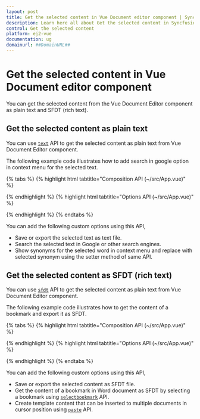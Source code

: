 ```yaml
---
layout: post
title: Get the selected content in Vue Document editor component | Syncfusion
description: Learn here all about Get the selected content in Syncfusion Vue Document editor component of Syncfusion Essential JS 2 and more.
control: Get the selected content 
platform: ej2-vue
documentation: ug
domainurl: ##DomainURL##
---
```


# Get the selected content in Vue Document editor component

You can get the selected content from the Vue Document Editor component as plain text and SFDT (rich text).

## Get the selected content as plain text

You can use [`text`](https://ej2.syncfusion.com/vue/documentation/api/document-editor/selection/#text-code-classlanguage-textstringcode) API to get the selected content as plain text from Vue Document Editor component.

The following example code illustrates how to add search in google option in context menu for the selected text.

{% tabs %}
{% highlight html tabtitle="Composition API (~/src/App.vue)" %}

<template>
  <div id="app">
    <ejs-documenteditorcontainer ref='container' :serviceUrl='serviceUrl' v-on:created="onCreated" height="590px"
      id='container' :enableToolbar='true'></ejs-documenteditorcontainer>
  </div>
</template>
<script setup>
import { DocumentEditorContainerComponent as EjsDocumenteditorcontainer, Toolbar } from '@syncfusion/ej2-vue-documenteditor';
import { provide, ref } from 'vue';

const container = ref(null);
const serviceUrl = 'https://ej2services.syncfusion.com/production/web-services/api/documenteditor/';

//Inject require modules.
provide('DocumentEditorContainer', [Toolbar])

const handleCustomMenuSelect = function (args) {
  let documentEditor = container.value.ej2Instances.documentEditor;
  // custom Options Functionality
  let id = documentEditor.element.id;
  switch (args.id) {
    case id + 'search_in_google':
      let searchContent = documentEditor.selection.text;
      if (!documentEditor.selection.isEmpty && /\S/.test(searchContent)) {
        window.open('http://google.com/search?q=' + searchContent);
      }
      break;
  }
}

const onCreated = function () {
  let obj = container.value.ej2Instances.documentEditor;
  let menuItems = [
    {
      text: 'Search In Google',
      id: 'search_in_google',
      iconCss: 'e-icons e-de-ctnr-find',
    },
  ];
  // adding Custom Options
  obj.contextMenu.addCustomMenu(menuItems, false);
  // custom Options Select Event
  obj.customContextMenuSelect = (args) => {
    handleCustomMenuSelect(args);
  };
}
</script>

{% endhighlight %}
{% highlight html tabtitle="Options API (~/src/App.vue)" %}

<template>
  <div id="app">
    <ejs-documenteditorcontainer ref='container' :serviceUrl='serviceUrl' v-on:created="onCreated" height="590px"
      id='container' :enableToolbar='true'></ejs-documenteditorcontainer>
  </div>
</template>
<script>
import { DocumentEditorContainerComponent, Toolbar } from '@syncfusion/ej2-vue-documenteditor';

export default {
  components: {
    'ejs-documenteditorcontainer': DocumentEditorContainerComponent
  },
  data() {
    return {
      serviceUrl:
        'https://ej2services.syncfusion.com/production/web-services/api/documenteditor/',
    };
  },
  provide: {
    //Inject require modules.
    DocumentEditorContainer: [Toolbar]
  },
  methods: {
    handleCustomMenuSelect: function (args) {
      var documentEditor = this.$refs.container.ej2Instances.documentEditor;
      // custom Options Functionality
      let id = documentEditor.element.id;
      switch (args.id) {
        case id + 'search_in_google':
          var searchContent = documentEditor.selection.text;
          if (!documentEditor.selection.isEmpty && /\S/.test(searchContent)) {
            window.open('http://google.com/search?q=' + searchContent);
          }
          break;
      }
    },
    onCreated: function () {
      var obj = this.$refs.container.ej2Instances.documentEditor;
      var menuItems = [
        {
          text: 'Search In Google',
          id: 'search_in_google',
          iconCss: 'e-icons e-de-ctnr-find',
        },
      ];
      // adding Custom Options
      obj.contextMenu.addCustomMenu(menuItems, false);
      // custom Options Select Event
      obj.customContextMenuSelect = (args) => {
        this.handleCustomMenuSelect(args);
      };
    },
  }
};
</script>

{% endhighlight %}
{% endtabs %}

You can add the following custom options using this API,

* Save or export the selected text as text file.
* Search the selected text in Google or other search engines.
* Show synonyms for the selected word in context menu and replace with selected synonym using the setter method of same API.

## Get the selected content as SFDT (rich text)

You can use [`sfdt`](https://ej2.syncfusion.com/vue/documentation/api/document-editor/selection/#sfdt-code-classlanguage-textstringcode) API to get the selected content as plain text from Vue Document Editor component.

The following example code illustrates how to get the content of a bookmark and export it as SFDT.

{% tabs %}
{% highlight html tabtitle="Composition API (~/src/App.vue)" %}

 <template>
  <div id="app">
    <ejs-documenteditorcontainer ref='container' :serviceUrl='serviceUrl' v-on:created="onCreated" height="590px"
      id='container' :enableToolbar='true'></ejs-documenteditorcontainer>
  </div>
</template>
<script setup>
import { DocumentEditorContainerComponent as EjsDocumenteditorcontainer, Toolbar } from '@syncfusion/ej2-vue-documenteditor';
import { provide, ref } from 'vue';

const container = ref(null);
const serviceUrl = 'https://ej2services.syncfusion.com/production/web-services/api/documenteditor/';

//Inject require modules.
provide('DocumentEditorContainer', [Toolbar]);

const onCreated = function () {
  let obj = container.value.ej2Instances.documentEditor;
  // To insert text in cursor position
  obj.editor.insertText('Document editor');
  // To select all the content in document
  obj.selection.selectAll();
  // Insert bookmark to selected content
  obj.editor.insertBookmark('Bookmark1');
  //Select the bookmark
  obj.selection.selectBookmark('Bookmark1');
  // To get the selected content as sfdt
  let selectedContent = obj.selection.sfdt;
  // Insert the sfdt content in cursor position using paste API
  obj.editor.paste(selectedContent);
}
</script>

{% endhighlight %}
{% highlight html tabtitle="Options API (~/src/App.vue)" %}

<template>
  <div id="app">
    <ejs-documenteditorcontainer ref='container' :serviceUrl='serviceUrl' v-on:created="onCreated" height="590px" id='container' :enableToolbar='true'></ejs-documenteditorcontainer>
  </div>
</template>
<script>
import { DocumentEditorContainerComponent, Toolbar } from '@syncfusion/ej2-vue-documenteditor';

export default {
  components: {
    'ejs-documenteditorcontainer': DocumentEditorContainerComponent
  },
  data() {
    return {
      serviceUrl:
        'https://ej2services.syncfusion.com/production/web-services/api/documenteditor/',
    };
  },
  provide: {
    //Inject require modules.
    DocumentEditorContainer: [Toolbar]
  },
  methods: {
    onCreated: function () {
      let obj = this.$refs.container.ej2Instances.documentEditor;
      // To insert text in cursor position
      obj.editor.insertText('Document editor');
      // To select all the content in document
      obj.selection.selectAll();
      // Insert bookmark to selected content
      obj.editor.insertBookmark('Bookmark1');
      //Select the bookmark
      obj.selection.selectBookmark('Bookmark1');
      // To get the selected content as sfdt
      let selectedContent = obj.selection.sfdt;
      // Insert the sfdt content in cursor position using paste API
      obj.editor.paste(selectedContent);
    }
  }
};
</script>

{% endhighlight %}
{% endtabs %}

You can add the following custom options using this API,

* Save or export the selected content as SFDT file.
* Get the content of a bookmark in Word document as SFDT by selecting a bookmark using [`selectbookmark`](https://ej2.syncfusion.com/vue/documentation/api/document-editor/selection/#selectbookmark) API.
* Create template content that can be inserted to multiple documents in cursor position using [`paste`](https://ej2.syncfusion.com/vue/documentation/api/document-editor/editor/#paste) API.